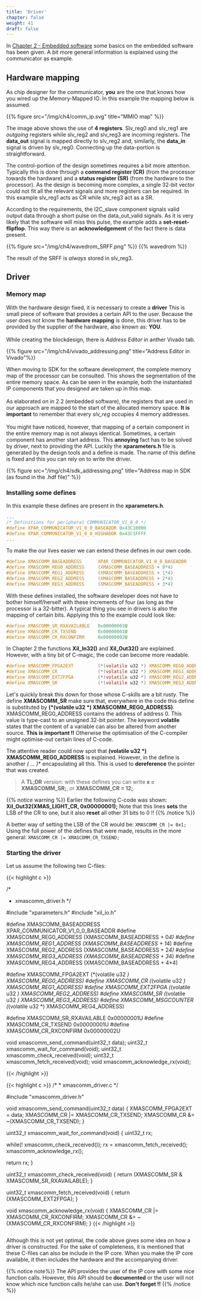 ```yaml
---
title: 'Driver'
chapter: false
weight: 41
draft: false
---
```


In [Chapter 2 - Embedded software](/ch2_soc/2_emb_software) some basics on the embedded software has been given. A bit more general information is explained using the communicator as example.

## Hardware mapping

As chip designer for the communicator, **you** are the one that knows how you wired up the Memory-Mapped IO. In this example the mapping below is assumed.

{{% figure src="/img/ch4/comm_ip.svg" title="MMIO map" %}}

The image above shows the use of **4 registers**. Slv_reg0 and slv_reg1 are *outgoing* registers while slv_reg2 and slv_reg3 are incoming registers. The **data_out** signal is mapped directly to slv_reg2 and, similarly, the **data_in** signal is driven by slv_reg0. Connecting up the data-portion is straightforward.

The control-portion of the design sometimes requires a bit more attention. Typically this is done through a **command register (CR)** (from the processor towards the hardware) and a **status register (SR)** (from the hardware to the processor). As the design is becoming more complex, a single 32-bit vector could not fit all the relevant signals and more registers can be required. In this example slv_reg1 acts as CR while slv_reg3 act as a SR.

According to the requirements, the I2C_slave component signals valid output data through a short pulse on the data_out_valid signals. As it is very likely that the software will miss this pulse, the example adds a **set-reset-flipflop**. This way there is an **acknowledgement** of the fact there is data present.

{{% figure src="/img/ch4/wavedrom_SRFF.png" %}}
{{% wavedrom %}}

The result of the SRFF is *always* stored in slv_reg3.


## Driver

### Memory map

<div class="multicolumn">
  <div class="column">
With the hardware design fixed, it is necessary to create a <b>driver</b> This is small piece of software that provides a certain API to the user. Because the user does not know the <b>hardware mapping</b> is done, this driver has to be provided by the supplier of the hardware, also known as: <b>YOU</b>.
<br/>
<br/>
While creating the blockdesign, there is <i>Address Editor</i> in anther Vivado tab.

{{% figure src="/img/ch4/vivado_addressing.png" title="Address Editor in Vivado"%}}

When moving to SDK for the software development, the complete memory map of the processor can be consulted. This shows the segmentation of the entire memory space. As can be seen in the example, both the instantiated IP components that you designed are taken up in this map.
<br/><br/>
As elaborated on in 2.2 (embedded software), the registers that are used in our approach are mapped to the start of the allocated memory space. <b>It is important</b> to remember that every <i>slv_reg</i> occupies 4 memory addresses.
<br/><br/>
You might have noticed, however, that mapping of a certain component in the entire memory map is not always identical. Sometimes, a certain component has another start address. This <b>annoying</b> fact has to be solved by driver, next to providing the API. Luckily the <b>xparameters.h</b> file is generated by the design tools and a define is made. The name of this define is fixed and this you can rely on to write the driver.

  </div>
  <div class="column">
    {{% figure src="/img/ch4/sdk_addressing.png" title="Address map in SDK (as found in the .hdf file)" %}}
  </div>
</div>


### Installing some defines
In this example these defines are present in the **xparameters.h**.
```C
...
/* Definitions for peripheral COMMUNICATOR_V1_0_0 */
#define XPAR_COMMUNICATOR_V1_0_0_BASEADDR 0x43C10000
#define XPAR_COMMUNICATOR_V1_0_0_HIGHADDR 0x43C1FFFF
...
```

To make the our lives easier we can extend these defines in our own code.

```C
#define XMASCOMM_BASEADDRESS      XPAR_COMMUNICATOR_V1_0_0_BASEADDR
#define XMASCOMM_REG0_ADDRESS     (XMASCOMM_BASEADDRESS + 0*4)
#define XMASCOMM_REG1_ADDRESS     (XMASCOMM_BASEADDRESS + 1*4)
#define XMASCOMM_REG2_ADDRESS     (XMASCOMM_BASEADDRESS + 2*4)
#define XMASCOMM_REG3_ADDRESS     (XMASCOMM_BASEADDRESS + 3*4)
```

With these defines installed, the software developer does not have to bother himself/herself with these increments of four (as long as the processor is a 32-bitter). A typical thing you see in drivers is also the mapping of certain bits. Applying this to the example could look like:

```C
#define XMASCOMM_SR_RXAVAILABLE   0x00000001U
#define XMASCOMM_CR_TXSEND        0x00000001U
#define XMASCOMM_CR_RXCONFIRM     0x00000002U
```

In Chapter 2 the functions **Xil_In32()** and **Xil_Out32()** are explained. However, with a tiny bit of C-magic, the code can become more readable.

```C
#define XMASCOMM_FPGA2EXT         (*(volatile u32 *) XMASCOMM_REG0_ADDRESS)
#define XMASCOMM_CR               (*(volatile u32 *) XMASCOMM_REG1_ADDRESS)
#define XMASCOMM_EXT2FPGA         (*(volatile u32 *) XMASCOMM_REG2_ADDRESS)
#define XMASCOMM_SR               (*(volatile u32 *) XMASCOMM_REG3_ADDRESS)
```

Let's quickly break this down for those whose C-skills are a bit rusty. The define **XMASCOMM_SR** make sure that, everywhere in the code this define is substituted by **(\*(volatile u32 \*) XMASCOMM_REG0_ADDRESS)**. XMASCOMM_REG0_ADDRESS contains the address of address 0. This value is type-cast to an unsigned 32-bit pointer. The keyword **volatile** states that the content of a variable can also be altered from another source. **This is important !!** Otherwise the optimisation of the C-compiler might optimise-out certain lines of C-code.

The attentive reader could now spot that **(volatile u32 \*) XMASCOMM_REG0_ADDRESS** is explained. However, in the define is another **(* ... )** encapsulating all this. This is used to **dereference** the pointer that was created. 

> A **TL;DR** version: with these defines you can write **x = XMASCOMM_SR;**, or **XMASCOMM_CR = 12;**.

{{% notice warning %}}
Earlier the following C-code was shown: **Xil_Out32(XMAS_LIGHT_CR, 0x00000001);** Note that this lines **sets** the LSB of the CR to one, but it also **reset** all other 31 bits to 0 !! 
{{% /notice  %}}

A better way of setting the LSB of the CR would be: `XMASCOMM_CR |= 0x1;` Using the full power of the defines that were made, results in the more general: `XMASCOMM_CR |= XMASCOMM_CR_TXSEND;`

### Starting the driver

Let us assume the following two C-files:

<div class="multicolumn">
  <div class="column">
  {{< highlight c >}}

/*
 * xmascomm_driver.h
 */

#include "xparameters.h"
#include "xil_io.h"

#define XMASCOMM_BASEADDRESS      XPAR_COMMUNICATOR_V1_0_0_BASEADDR
#define XMASCOMM_REG0_ADDRESS     (XMASCOMM_BASEADDRESS + 0*4)
#define XMASCOMM_REG1_ADDRESS     (XMASCOMM_BASEADDRESS + 1*4)
#define XMASCOMM_REG2_ADDRESS     (XMASCOMM_BASEADDRESS + 2*4)
#define XMASCOMM_REG3_ADDRESS     (XMASCOMM_BASEADDRESS + 3*4)
#define XMASCOMM_REG4_ADDRESS     (XMASCOMM_BASEADDRESS + 4*4)

#define XMASCOMM_FPGA2EXT         (*(volatile u32 *) XMASCOMM_REG0_ADDRESS)
#define XMASCOMM_CR               (*(volatile u32 *) XMASCOMM_REG1_ADDRESS)
#define XMASCOMM_EXT2FPGA         (*(volatile u32 *) XMASCOMM_REG2_ADDRESS)
#define XMASCOMM_SR               (*(volatile u32 *) XMASCOMM_REG3_ADDRESS)
#define XMASCOMM_MSGCOUNTER       (*(volatile u32 *) XMASCOMM_REG4_ADDRESS)

#define XMASCOMM_SR_RXAVAILABLE   0x00000001U
#define XMASCOMM_CR_TXSEND        0x00000001U
#define XMASCOMM_CR_RXCONFIRM     0x00000002U


void xmascomm_send_command(uint32_t data);
uint32_t xmascomm_wait_for_command(void);
uint32_t xmascomm_check_received(void);
uint32_t xmascomm_fetch_received(void);
void xmascomm_acknowledge_rx(void);


  {{< /highlight >}}
  </div>
  <div class="column">
  {{< highlight c >}}
/*
 * xmascomm_driver.c
 */

#include "xmascomm_driver.h"

void xmascomm_send_command(uint32_t data) {
  XMASCOMM_FPGA2EXT = data;
  XMASCOMM_CR |= XMASCOMM_CR_TXSEND;
  XMASCOMM_CR &= ~(XMASCOMM_CR_TXSEND);
}

uint32_t xmascomm_wait_for_command(void) {
  uint32_t rx;

  while(! xmascomm_check_received());
  rx = xmascomm_fetch_received();
  xmascomm_acknowledge_rx();

  return rx;
}


uint32_t xmascomm_check_received(void) {
  return (XMASCOMM_SR & XMASCOMM_SR_RXAVAILABLE);
}

uint32_t xmascomm_fetch_received(void) {
  return (XMASCOMM_EXT2FPGA);
}

void xmascomm_acknowledge_rx(void) {
  XMASCOMM_CR |= XMASCOMM_CR_RXCONFIRM;
  XMASCOMM_CR &= ~(XMASCOMM_CR_RXCONFIRM);
}
  {{< /highlight >}}
  </div>
</div>

Although this is not yet optimal, the code above gives some idea on how a driver is constructed. For the sake of completeness, it is mentioned that these C-files can also be include in the IP core. When you make the IP core available, it then includes the hardware and the accompanying driver.

{{% notice note%}}
The API provides the user of the IP core with some nice function calls. However, this API should be **documented** or the user will not know which nice function calls he/she can use. **Don't forget !!**
{{% /notice %}}
